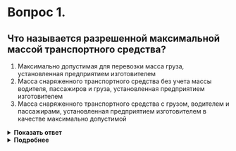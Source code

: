 # Вопрос 1.

## Что называется разрешенной максимальной массой транспортного средства?

1. Максимально допустимая для перевозки масса груза, установленная предприятием изготовителем
2. Масса снаряженного транспортного средства без учета массы водителя, пассажиров и груза, установленная предприятием изготовителем
3. Масса снаряженного транспортного средства с грузом, водителем и пассажирами, установленная предприятием изготовителем в качестве максимально допустимой

<details>
<summary><b>Показать ответ</b></summary>
Правильный ответ: 3
</details>
<details>
<summary><b>Подробнее</b></summary>
Пункт 1.2 ПДД термин «Разрешённая максимальная масса».
</details>